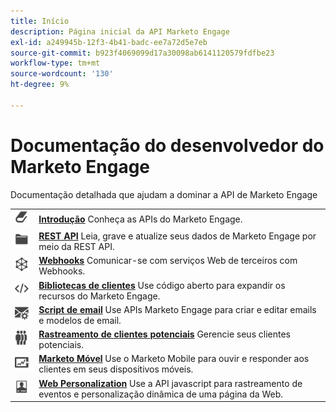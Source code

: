 ```yaml
---
title: Início
description: Página inicial da API Marketo Engage
exl-id: a249945b-12f3-4b41-badc-ee7a72d5e7eb
source-git-commit: b923f4069099d17a30098ab6141120579fdfbe23
workflow-type: tm+mt
source-wordcount: '130'
ht-degree: 9%

---
```


# Documentação do desenvolvedor do Marketo Engage

Documentação detalhada que ajudam a dominar a API de Marketo Engage

<table>
<tbody>
<tr>
<td><a href="getting-started.md"><img src="assets/Smock_Book_18_N.svg" width="50" alt="Introdução"></a></td><td><a href="getting-started.md"><strong>Introdução</strong></a> Conheça as APIs do Marketo Engage.</td>
</tr>
<tr>
<td><a href="https://developer.adobe.com/marketo-apis/"><img src="assets/Smock_AppleFiles_18_N.svg" width="50" alt="REST APIs"></a></td><td><a href="https://developer.adobe.com/marketo-apis/"><strong>REST API</strong></a> Leia, grave e atualize seus dados de Marketo Engage por meio da REST API.</td>
</tr>
<tr>
<td><a href="webhooks/webhooks.md"><img src="assets/Smock_SocialNetwork_18_N.svg" width="50" alt="Webhooks"></a></td><td><a href="webhooks/webhooks.md"><strong>Webhooks</strong></a> Comunicar-se com serviços Web de terceiros com Webhooks.</td>
</tr>
<tr>
<td><a href="https://github.com/Marketo/Community-Supported-Client-Libraries"><img src="assets/Smock_Code_18_N.svg" width="50" alt="Bibliotecas de clientes"></a></td><td><a href="https://github.com/Marketo/Community-Supported-Client-Libraries"><strong>Bibliotecas de clientes</strong></a> Use código aberto para expandir os recursos do Marketo Engage.</td>
</tr>
<tr>
<td><a href="email-scripting.md"><img src="assets/Smock_EmailGear_18_N.svg" width="50" alt="Scripts de e-mails"></a></td><td><a href="email-scripting.md"><strong>Script de email</strong></a> Use APIs Marketo Engage para criar e editar emails e modelos de email.</td>
</tr>
<tr>
<td><a href="javascript-api/lead-tracking.md"><img src="assets/Smock_PeopleGroup_18_N.svg" width="50" alt="Acompanhamento de lead"></a></td><td><a href="javascript-api/lead-tracking.md"><strong>Rastreamento de clientes potenciais</strong></a> Gerencie seus clientes potenciais.</td>
</tr>
<tr>
<td><a href="mobile/mobile.md"><img src="assets/Smock_MobileServices_18_N.svg" width="50" alt="Marketo móvel"></a></td><td><a href="mobile/mobile.md"><strong>Marketo Móvel</strong></a> Use o Marketo Mobile para ouvir e responder aos clientes em seus dispositivos móveis.</td>
</tr>
<tr>
<td><a href="javascript-api/web-personalization.md"><img src="assets/Smock_PersonalizationField_18_N.svg" width="50" alt="Personalização na Web"></a></td><td><a href="javascript-api/web-personalization.md"><strong>Web Personalization</strong></a> Use a API javascript para rastreamento de eventos e personalização dinâmica de uma página da Web.</td>
</tr>
</tbody>
</table>
